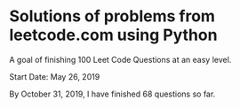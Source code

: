# Solutions of problems from leetcode.com using Python

A goal of finishing 100 Leet Code Questions at an easy level.

Start Date: May 26, 2019

By October 31, 2019, I have finished 68 questions so far.


